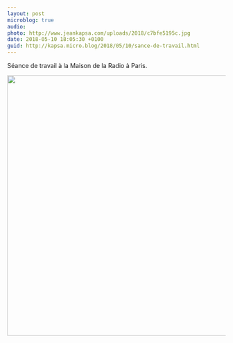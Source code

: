 ```yaml
---
layout: post
microblog: true
audio: 
photo: http://www.jeankapsa.com/uploads/2018/c7bfe5195c.jpg
date: 2018-05-10 18:05:30 +0100
guid: http://kapsa.micro.blog/2018/05/10/sance-de-travail.html
---
```

Séance de travail à la Maison de la Radio à Paris.

<img src="http://www.jeankapsa.com/uploads/2018/c7bfe5195c.jpg" width="600" height="600" />
